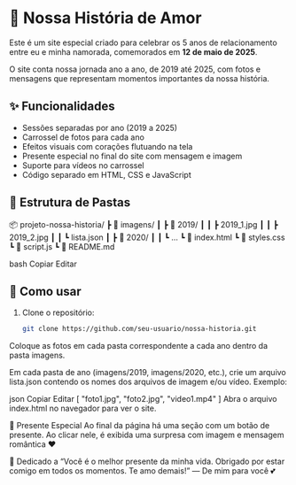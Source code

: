 # 💖 Nossa História de Amor

Este é um site especial criado para celebrar os 5 anos de relacionamento entre eu e minha namorada, comemorados em **12 de maio de 2025**.

O site conta nossa jornada ano a ano, de 2019 até 2025, com fotos e mensagens que representam momentos importantes da nossa história.

## ✨ Funcionalidades

- Sessões separadas por ano (2019 a 2025)
- Carrossel de fotos para cada ano
- Efeitos visuais com corações flutuando na tela
- Presente especial no final do site com mensagem e imagem
- Suporte para vídeos no carrossel
- Código separado em HTML, CSS e JavaScript

## 📁 Estrutura de Pastas

📦 projeto-nossa-historia/
┣ 📁 imagens/
┃ ┣ 📁 2019/
┃ ┃ ┣ 2019_1.jpg
┃ ┃ ┣ 2019_2.jpg
┃ ┃ ┗ lista.json
┃ ┣ 📁 2020/
┃ ┃ ┗ ...
┗ 📄 index.html
┗ 📄 styles.css
┗ 📄 script.js
┗ 📄 README.md

bash
Copiar
Editar

## 🧰 Como usar

1. Clone o repositório:
   ```bash
   git clone https://github.com/seu-usuario/nossa-historia.git
Coloque as fotos em cada pasta correspondente a cada ano dentro da pasta imagens.

Em cada pasta de ano (imagens/2019, imagens/2020, etc.), crie um arquivo lista.json contendo os nomes dos arquivos de imagem e/ou vídeo. Exemplo:

json
Copiar
Editar
[
  "foto1.jpg",
  "foto2.jpg",
  "video1.mp4"
]
Abra o arquivo index.html no navegador para ver o site.

🎁 Presente Especial
Ao final da página há uma seção com um botão de presente. Ao clicar nele, é exibida uma surpresa com imagem e mensagem romântica ❤️

💌 Dedicado a
“Você é o melhor presente da minha vida. Obrigado por estar comigo em todos os momentos. Te amo demais!”
— De mim para você 💕
